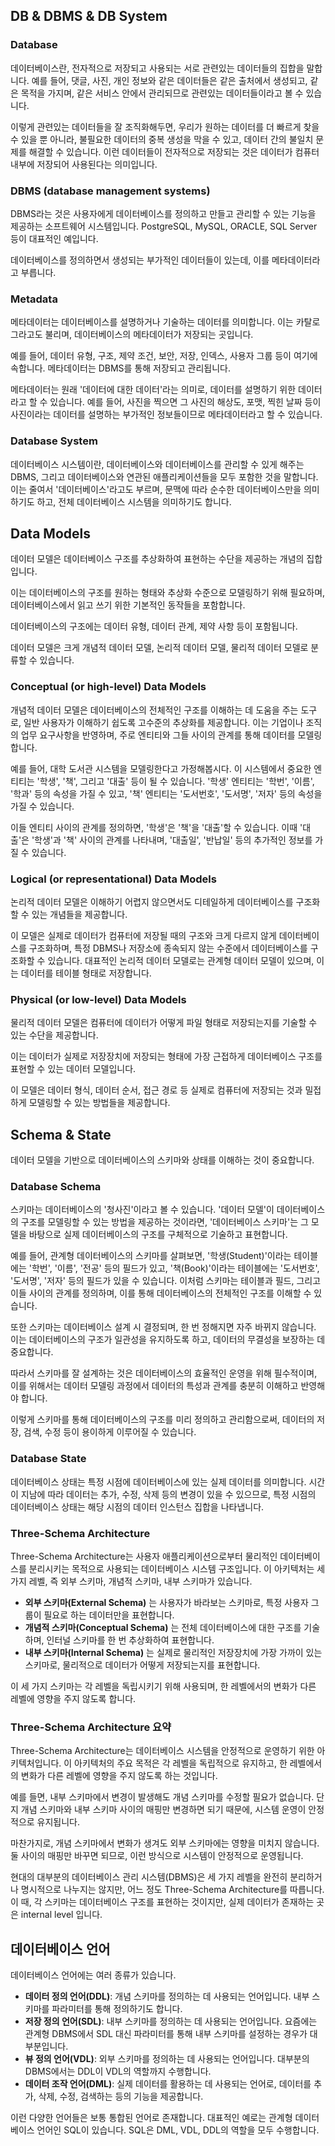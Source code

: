 ## DB & DBMS & DB System

### Database

데이터베이스란, 전자적으로 저장되고 사용되는 서로 관련있는 데이터들의 집합을 말합니다. 예를 들어, 댓글, 사진, 개인 정보와 같은 데이터들은 같은 출처에서 생성되고, 같은 목적을 가지며, 같은 서비스 안에서 관리되므로 관련있는 데이터들이라고 볼 수 있습니다. 

이렇게 관련있는 데이터들을 잘 조직화해두면, 우리가 원하는 데이터를 더 빠르게 찾을 수 있을 뿐 아니라, 불필요한 데이터의 중복 생성을 막을 수 있고, 데이터 간의 불일치 문제를 해결할 수 있습니다. 이런 데이터들이 전자적으로 저장되는 것은 데이터가 컴퓨터 내부에 저장되어 사용된다는 의미입니다. 

### DBMS (database management systems)

DBMS라는 것은 사용자에게 데이터베이스를 정의하고 만들고 관리할 수 있는 기능을 제공하는 소프트웨어 시스템입니다. PostgreSQL, MySQL, ORACLE, SQL Server 등이 대표적인 예입니다. 

데이터베이스를 정의하면서 생성되는 부가적인 데이터들이 있는데, 이를 메타데이터라고 부릅니다. 

### Metadata 

메타데이터는 데이터베이스를 설명하거나 기술하는 데이터를 의미합니다. 이는 카탈로그라고도 불리며, 데이터베이스의 메타데이터가 저장되는 곳입니다. 

예를 들어, 데이터 유형, 구조, 제약 조건, 보안, 저장, 인덱스, 사용자 그룹 등이 여기에 속합니다. 메타데이터는 DBMS를 통해 저장되고 관리됩니다. 

메타데이터는 원래 '데이터에 대한 데이터'라는 의미로, 데이터를 설명하기 위한 데이터라고 할 수 있습니다. 예를 들어, 사진을 찍으면 그 사진의 해상도, 포맷, 찍힌 날짜 등이 사진이라는 데이터를 설명하는 부가적인 정보들이므로 메타데이터라고 할 수 있습니다. 

### Database System 

데이터베이스 시스템이란, 데이터베이스와 데이터베이스를 관리할 수 있게 해주는 DBMS, 그리고 데이터베이스와 연관된 애플리케이션들을 모두 포함한 것을 말합니다. 이는 줄여서 '데이터베이스'라고도 부르며, 문맥에 따라 순수한 데이터베이스만을 의미하기도 하고, 전체 데이터베이스 시스템을 의미하기도 합니다. 

## Data Models

데이터 모델은 데이터베이스 구조를 추상화하여 표현하는 수단을 제공하는 개념의 집합입니다. 

이는 데이터베이스의 구조를 원하는 형태와 추상화 수준으로 모델링하기 위해 필요하며, 데이터베이스에서 읽고 쓰기 위한 기본적인 동작들을 포함합니다. 

데이터베이스의 구조에는 데이터 유형, 데이터 관계, 제약 사항 등이 포함됩니다. 

데이터 모델은 크게 개념적 데이터 모델, 논리적 데이터 모델, 물리적 데이터 모델로 분류할 수 있습니다.

### Conceptual (or high-level) Data Models

개념적 데이터 모델은 데이터베이스의 전체적인 구조를 이해하는 데 도움을 주는 도구로, 일반 사용자가 이해하기 쉽도록 고수준의 추상화를 제공합니다. 이는 기업이나 조직의 업무 요구사항을 반영하며, 주로 엔티티와 그들 사이의 관계를 통해 데이터를 모델링합니다.

예를 들어, 대학 도서관 시스템을 모델링한다고 가정해봅시다. 이 시스템에서 중요한 엔티티는 '학생', '책', 그리고 '대출' 등이 될 수 있습니다. '학생' 엔티티는 '학번', '이름', '학과' 등의 속성을 가질 수 있고, '책' 엔티티는 '도서번호', '도서명', '저자' 등의 속성을 가질 수 있습니다.

이들 엔티티 사이의 관계를 정의하면, '학생'은 '책'을 '대출'할 수 있습니다. 이때 '대출'은 '학생'과 '책' 사이의 관계를 나타내며, '대출일', '반납일' 등의 추가적인 정보를 가질 수 있습니다.

### Logical (or representational) Data Models

논리적 데이터 모델은 이해하기 어렵지 않으면서도 디테일하게 데이터베이스를 구조화할 수 있는 개념들을 제공합니다. 

이 모델은 실제로 데이터가 컴퓨터에 저장될 때의 구조와 크게 다르지 않게 데이터베이스를 구조화하며, 특정 DBMS나 저장소에 종속되지 않는 수준에서 데이터베이스를 구조화할 수 있습니다. 대표적인 논리적 데이터 모델로는 관계형 데이터 모델이 있으며, 이는 데이터를 테이블 형태로 저장합니다.

### Physical (or low-level) Data Models 

물리적 데이터 모델은 컴퓨터에 데이터가 어떻게 파일 형태로 저장되는지를 기술할 수 있는 수단을 제공합니다. 

이는 데이터가 실제로 저장장치에 저장되는 형태에 가장 근접하게 데이터베이스 구조를 표현할 수 있는 데이터 모델입니다. 

이 모델은 데이터 형식, 데이터 순서, 접근 경로 등 실제로 컴퓨터에 저장되는 것과 밀접하게 모델링할 수 있는 방법들을 제공합니다.

## Schema & State

데이터 모델을 기반으로 데이터베이스의 스키마와 상태를 이해하는 것이 중요합니다.

### Database Schema  

스키마는 데이터베이스의 '청사진'이라고 볼 수 있습니다. '데이터 모델'이 데이터베이스의 구조를 모델링할 수 있는 방법을 제공하는 것이라면, '데이터베이스 스키마'는 그 모델을 바탕으로 실제 데이터베이스의 구조를 구체적으로 기술하고 표현합니다.

예를 들어, 관계형 데이터베이스의 스키마를 살펴보면, '학생(Student)'이라는 테이블에는 '학번', '이름', '전공' 등의 필드가 있고, '책(Book)'이라는 테이블에는 '도서번호', '도서명', '저자' 등의 필드가 있을 수 있습니다. 이처럼 스키마는 테이블과 필드, 그리고 이들 사이의 관계를 정의하며, 이를 통해 데이터베이스의 전체적인 구조를 이해할 수 있습니다.

또한 스키마는 데이터베이스 설계 시 결정되며, 한 번 정해지면 자주 바뀌지 않습니다. 이는 데이터베이스의 구조가 일관성을 유지하도록 하고, 데이터의 무결성을 보장하는 데 중요합니다.

따라서 스키마를 잘 설계하는 것은 데이터베이스의 효율적인 운영을 위해 필수적이며, 이를 위해서는 데이터 모델링 과정에서 데이터의 특성과 관계를 충분히 이해하고 반영해야 합니다.

이렇게 스키마를 통해 데이터베이스의 구조를 미리 정의하고 관리함으로써, 데이터의 저장, 검색, 수정 등이 용이하게 이루어질 수 있습니다.

### Database State

데이터베이스 상태는 특정 시점에 데이터베이스에 있는 실제 데이터를 의미합니다. 시간이 지남에 따라 데이터는 추가, 수정, 삭제 등의 변경이 있을 수 있으므로, 특정 시점의 데이터베이스 상태는 해당 시점의 데이터 인스턴스 집합을 나타냅니다.

### Three-Schema Architecture

Three-Schema Architecture는 사용자 애플리케이션으로부터 물리적인 데이터베이스를 분리시키는 목적으로 사용되는 데이터베이스 시스템 구조입니다. 이 아키텍처는 세 가지 레벨, 즉 외부 스키마, 개념적 스키마, 내부 스키마가 있습니다.

- **외부 스키마(External Schema)** 는 사용자가 바라보는 스키마로, 특정 사용자 그룹이 필요로 하는 데이터만을 표현합니다.
- **개념적 스키마(Conceptual Schema)** 는 전체 데이터베이스에 대한 구조를 기술하며, 인터널 스키마를 한 번 추상화하여 표현합니다.
- **내부 스키마(Internal Schema)** 는 실제로 물리적인 저장장치에 가장 가까이 있는 스키마로, 물리적으로 데이터가 어떻게 저장되는지를 표현합니다.

이 세 가지 스키마는 각 레벨을 독립시키기 위해 사용되며, 한 레벨에서의 변화가 다른 레벨에 영향을 주지 않도록 합니다.

### Three-Schema Architecture 요약

Three-Schema Architecture는 데이터베이스 시스템을 안정적으로 운영하기 위한 아키텍처입니다. 이 아키텍처의 주요 목적은 각 레벨을 독립적으로 유지하고, 한 레벨에서의 변화가 다른 레벨에 영향을 주지 않도록 하는 것입니다.

예를 들면, 내부 스키마에서 변경이 발생해도 개념 스키마를 수정할 필요가 없습니다. 단지 개념 스키마와 내부 스키마 사이의 매핑만 변경하면 되기 때문에, 시스템 운영이 안정적으로 유지됩니다. 

마찬가지로, 개념 스키마에서 변화가 생겨도 외부 스키마에는 영향을 미치지 않습니다. 둘 사이의 매핑만 바꾸면 되므로, 이런 방식으로 시스템이 안정적으로 운영됩니다.

현대의 대부분의 데이터베이스 관리 시스템(DBMS)은 세 가지 레벨을 완전히 분리하거나 명시적으로 나누지는 않지만, 어느 정도 Three-Schema Architecture를 따릅니다. 이 때, 각 스키마는 데이터베이스 구조를 표현하는 것이지만, 실제 데이터가 존재하는 곳은 internal level 입니다.

## 데이터베이스 언어

데이터베이스 언어에는 여러 종류가 있습니다.

- **데이터 정의 언어(DDL)**: 개념 스키마를 정의하는 데 사용되는 언어입니다. 내부 스키마를 파라미터를 통해 정의하기도 합니다.
- **저장 정의 언어(SDL)**: 내부 스키마를 정의하는 데 사용되는 언어입니다. 요즘에는 관계형 DBMS에서 SDL 대신 파라미터를 통해 내부 스키마를 설정하는 경우가 대부분입니다.
- **뷰 정의 언어(VDL)**: 외부 스키마를 정의하는 데 사용되는 언어입니다. 대부분의 DBMS에서는 DDL이 VDL의 역할까지 수행합니다.
- **데이터 조작 언어(DML)**: 실제 데이터를 활용하는 데 사용되는 언어로, 데이터를 추가, 삭제, 수정, 검색하는 등의 기능을 제공합니다.

이런 다양한 언어들은 보통 통합된 언어로 존재합니다. 대표적인 예로는 관계형 데이터베이스 언어인 SQL이 있습니다. SQL은 DML, VDL, DDL의 역할을 모두 수행합니다.
